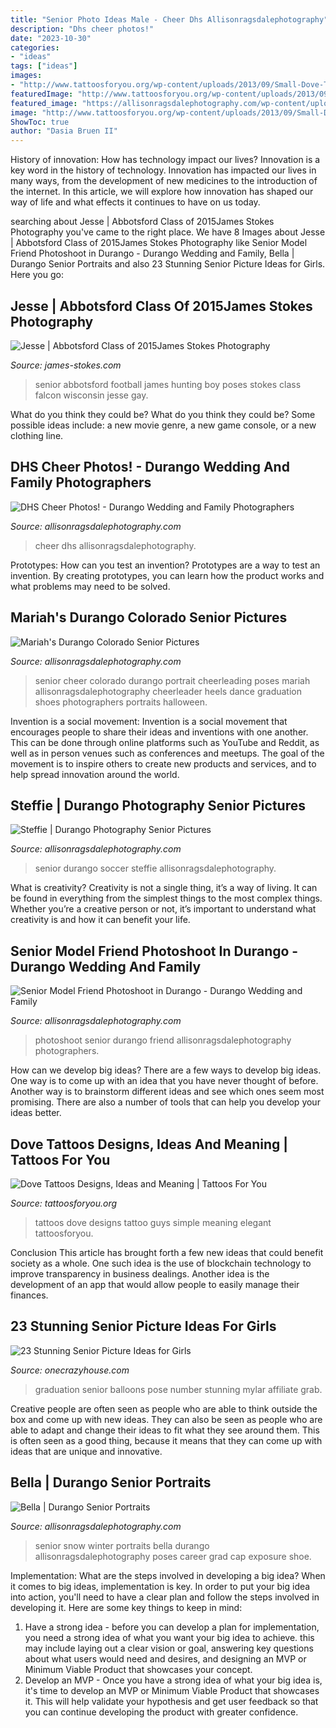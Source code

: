 ```yaml
---
title: "Senior Photo Ideas Male - Cheer Dhs Allisonragsdalephotography"
description: "Dhs cheer photos!"
date: "2023-10-30"
categories:
- "ideas"
tags: ["ideas"]
images:
- "http://www.tattoosforyou.org/wp-content/uploads/2013/09/Small-Dove-Tattoos.jpg"
featuredImage: "http://www.tattoosforyou.org/wp-content/uploads/2013/09/Small-Dove-Tattoos.jpg"
featured_image: "https://allisonragsdalephotography.com/wp-content/uploads/2015/03/DSC3678-1024x731.jpg"
image: "http://www.tattoosforyou.org/wp-content/uploads/2013/09/Small-Dove-Tattoos.jpg"
ShowToc: true
author: "Dasia Bruen II"
---
```



History of innovation: How has technology impact our lives?
Innovation is a key word in the history of technology. Innovation has impacted our lives in many ways, from the development of new medicines to the introduction of the internet. In this article, we will explore how innovation has shaped our way of life and what effects it continues to have on us today.

	

		
searching about Jesse | Abbotsford Class of 2015James Stokes Photography you've came to the right place. We have 8 Images about Jesse | Abbotsford Class of 2015James Stokes Photography like Senior Model Friend Photoshoot in Durango - Durango Wedding and Family, Bella | Durango Senior Portraits and also 23 Stunning Senior Picture Ideas for Girls. Here you go:
		
    
## Jesse | Abbotsford Class Of 2015James Stokes Photography

<img loading=lazy src="http://www.james-stokes.com/wp-content/uploads/2014/10/abbotsford-high-school-senior-falcon-football-hunting-senior-photos-34-338x507.jpg" onerror="this.onerror=null;this.src='https://tse1.mm.bing.net/th?id=OIP.QkWrO9Qc3W6WD-zhMZaItgAAAA&amp;pid=15.1';" alt="Jesse | Abbotsford Class of 2015James Stokes Photography">

_Source: james-stokes.com_

>senior abbotsford football james hunting boy poses stokes class falcon wisconsin jesse gay. 

	

What do you think they could be?
What do you think they could be? Some possible ideas include: a new movie genre, a new game console, or a new clothing line.

    
## DHS Cheer Photos! - Durango Wedding And Family Photographers

<img loading=lazy src="https://allisonragsdalephotography.com/wp-content/uploads/2015/03/DSC3678-1024x731.jpg" onerror="this.onerror=null;this.src='https://tse2.mm.bing.net/th?id=OIP.hyphIzAffshCPQWjTI1UbwHaFS&amp;pid=15.1';" alt="DHS Cheer Photos! - Durango Wedding and Family Photographers">

_Source: allisonragsdalephotography.com_

>cheer dhs allisonragsdalephotography. 

	

Prototypes: How can you test an invention?
Prototypes are a way to test an invention. By creating prototypes, you can learn how the product works and what problems may need to be solved.

    
## Mariah&#039;s Durango Colorado Senior Pictures

<img loading=lazy src="http://allisonragsdalephotography.com/wp-content/uploads/2014/12/allisonragsdalephotography-6636.jpg" onerror="this.onerror=null;this.src='https://tse4.mm.bing.net/th?id=OIP.AwrykHbP681oPfFiHue95AHaE7&amp;pid=15.1';" alt="Mariah&#039;s Durango Colorado Senior Pictures">

_Source: allisonragsdalephotography.com_

>senior cheer colorado durango portrait cheerleading poses mariah allisonragsdalephotography cheerleader heels dance graduation shoes photographers portraits halloween. 

	

Invention is a social movement:
Invention is a social movement that encourages people to share their ideas and inventions with one another. This can be done through online platforms such as YouTube and Reddit, as well as in person venues such as conferences and meetups. The goal of the movement is to inspire others to create new products and services, and to help spread innovation around the world.

    
## Steffie | Durango Photography Senior Pictures

<img loading=lazy src="https://allisonragsdalephotography.com/wp-content/uploads/2013/05/allisonragsdalephotography-11.jpg" onerror="this.onerror=null;this.src='https://tse3.mm.bing.net/th?id=OIP.ZEzp4iK0rZP84jD_ZeQsTAHaLI&amp;pid=15.1';" alt="Steffie | Durango Photography Senior Pictures">

_Source: allisonragsdalephotography.com_

>senior durango soccer steffie allisonragsdalephotography. 

	

What is creativity?
Creativity is not a single thing, it’s a way of living. It can be found in everything from the simplest things to the most complex things. Whether you’re a creative person or not, it’s important to understand what creativity is and how it can benefit your life.

    
## Senior Model Friend Photoshoot In Durango - Durango Wedding And Family

<img loading=lazy src="https://allisonragsdalephotography.com/wp-content/uploads/2014/08/allisonragsdalephotography-9244.jpg" onerror="this.onerror=null;this.src='https://tse2.mm.bing.net/th?id=OIP.MP_OxALZIUOP28mVa8eSHQHaLI&amp;pid=15.1';" alt="Senior Model Friend Photoshoot in Durango - Durango Wedding and Family">

_Source: allisonragsdalephotography.com_

>photoshoot senior durango friend allisonragsdalephotography photographers. 

	

How can we develop big ideas?
There are a few ways to develop big ideas. One way is to come up with an idea that you have never thought of before. Another way is to brainstorm different ideas and see which ones seem most promising. There are also a number of tools that can help you develop your ideas better.

    
## Dove Tattoos Designs, Ideas And Meaning | Tattoos For You

<img loading=lazy src="http://www.tattoosforyou.org/wp-content/uploads/2013/09/Small-Dove-Tattoos.jpg" onerror="this.onerror=null;this.src='https://tse2.mm.bing.net/th?id=OIP.faXQleQJomQl-guFEmQv5QHaJ4&amp;pid=15.1';" alt="Dove Tattoos Designs, Ideas and Meaning | Tattoos For You">

_Source: tattoosforyou.org_

>tattoos dove designs tattoo guys simple meaning elegant tattoosforyou. 

	

Conclusion
This article has brought forth a few new ideas that could benefit society as a whole. One such idea is the use of blockchain technology to improve transparency in business dealings. Another idea is the development of an app that would allow people to easily manage their finances.

    
## 23 Stunning Senior Picture Ideas For Girls

<img loading=lazy src="https://cdn.onecrazyhouse.com/wp-content/uploads/2016/08/graduation-year-balloons.jpg" onerror="this.onerror=null;this.src='https://tse3.mm.bing.net/th?id=OIP.GsYlh8brqS7vuw8jdkXRsAHaLH&amp;pid=15.1';" alt="23 Stunning Senior Picture Ideas for Girls">

_Source: onecrazyhouse.com_

>graduation senior balloons pose number stunning mylar affiliate grab. 

	

Creative people are often seen as people who are able to think outside the box and come up with new ideas. They can also be seen as people who are able to adapt and change their ideas to fit what they see around them. This is often seen as a good thing, because it means that they can come up with ideas that are unique and innovative.

    
## Bella | Durango Senior Portraits

<img loading=lazy src="https://allisonragsdalephotography.com/wp-content/uploads/2013/04/allisonragsdalephotography-7134-681x1024.jpg" onerror="this.onerror=null;this.src='https://tse2.mm.bing.net/th?id=OIP.hDAHSph6dHSrX86xzig0EAHaLI&amp;pid=15.1';" alt="Bella | Durango Senior Portraits">

_Source: allisonragsdalephotography.com_

>senior snow winter portraits bella durango allisonragsdalephotography poses career grad cap exposure shoe. 

	

Implementation: What are the steps involved in developing a big idea?
When it comes to big ideas, implementation is key. In order to put your big idea into action, you'll need to have a clear plan and follow the steps involved in developing it. Here are some key things to keep in mind: 
1. Have a strong idea - before you can develop a plan for implementation, you need a strong idea of what you want your big idea to achieve. this may include laying out a clear vision or goal, answering key questions about what users would need and desires, and designing an MVP or Minimum Viable Product that showcases your concept. 
2. Develop an MVP - Once you have a strong idea of what your big idea is, it's time to develop an MVP or Minimum Viable Product that showcases it. This will help validate your hypothesis and get user feedback so that you can continue developing the product with greater confidence.

